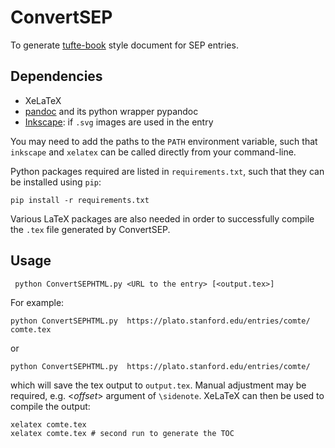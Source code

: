 # ConvertSEP
To generate [tufte-book](https://tufte-latex.github.io/tufte-latex/) style document for SEP entries.
## Dependencies
* XeLaTeX 
* [pandoc](http://pandoc.org/) and its python wrapper pypandoc
* [Inkscape](https://inkscape.org/): if `.svg` images are used in the entry

You may need to add the paths to the `PATH` environment variable, such that `inkscape` and `xelatex` can be called directly from your command-line.

Python packages required are listed in `requirements.txt`, such that they can be installed using `pip`:
```
pip install -r requirements.txt
```
Various LaTeX packages are also needed in order to successfully compile the `.tex` file generated by ConvertSEP.

## Usage
```
 python ConvertSEPHTML.py <URL to the entry> [<output.tex>]
```
For example:
```
python ConvertSEPHTML.py  https://plato.stanford.edu/entries/comte/ comte.tex
```
or
```
python ConvertSEPHTML.py  https://plato.stanford.edu/entries/comte/
```
which will save the tex output to `output.tex`. Manual adjustment may be required, e.g. <*offset*> argument of `\sidenote`. XeLaTeX can then be used to compile the output:
```
xelatex comte.tex
xelatex comte.tex # second run to generate the TOC
```
